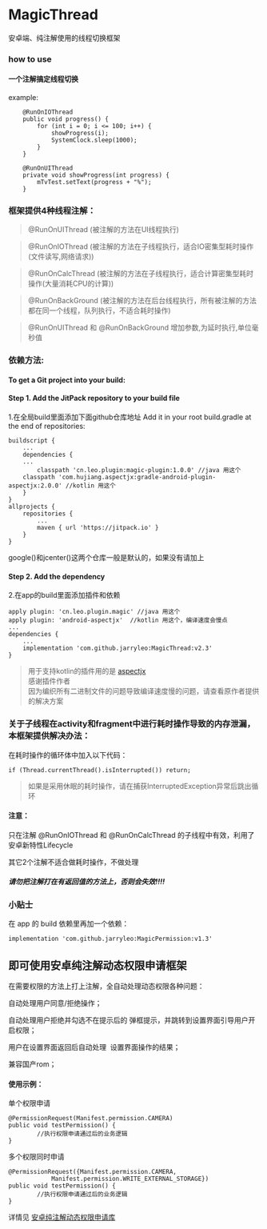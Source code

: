 # MagicThread
安卓端、纯注解使用的线程切换框架

### how to use
#### 一个注解搞定线程切换

example:
```
    @RunOnIOThread
    public void progress() {
        for (int i = 0; i <= 100; i++) {
            showProgress(i);
            SystemClock.sleep(1000);
        }
    }

    @RunOnUIThread
    private void showProgress(int progress) {
        mTvTest.setText(progress + "%");
    }
```
### 框架提供4种线程注解：

> @RunOnUIThread    (被注解的方法在UI线程执行)

> @RunOnIOThread    (被注解的方法在子线程执行，适合IO密集型耗时操作(文件读写,网络请求))

> @RunOnCalcThread  (被注解的方法在子线程执行，适合计算密集型耗时操作(大量消耗CPU的计算))

> @RunOnBackGround  (被注解的方法在后台线程执行，所有被注解的方法都在同一个线程，队列执行，不适合耗时操作)

> @RunOnUIThread 和 @RunOnBackGround 增加参数,为延时执行,单位毫秒值

### 依赖方法:
#### To get a Git project into your build:
#### Step 1. Add the JitPack repository to your build file
1.在全局build里面添加下面github仓库地址
Add it in your root build.gradle at the end of repositories:
```
buildscript {
    ...
    dependencies {
	...
        classpath 'cn.leo.plugin:magic-plugin:1.0.0' //java 用这个
	classpath 'com.hujiang.aspectjx:gradle-android-plugin-aspectjx:2.0.0' //kotlin 用这个
    }
}
allprojects {
	repositories {
		...
		maven { url 'https://jitpack.io' }
	}
}
```
google()和jcenter()这两个仓库一般是默认的，如果没有请加上

#### Step 2. Add the dependency
2.在app的build里面添加插件和依赖
```
apply plugin: 'cn.leo.plugin.magic' //java 用这个
apply plugin: 'android-aspectjx'  //kotlin 用这个，编译速度会慢点
...
dependencies {
	...
	implementation 'com.github.jarryleo:MagicThread:v2.3'
}
```


> 用于支持kotlin的插件用的是 [aspectjx](https://github.com/HujiangTechnology/gradle_plugin_android_aspectjx)   
> 感谢插件作者    
> 因为编织所有二进制文件的问题导致编译速度慢的问题，请查看原作者提供的解决方案    

### 关于子线程在activity和fragment中进行耗时操作导致的内存泄漏，本框架提供解决办法：

在耗时操作的循环体中加入以下代码：
```
if (Thread.currentThread().isInterrupted()) return;
```
> 如果是采用休眠的耗时操作，请在捕获InterruptedException异常后跳出循环

#### 注意：
只在注解 @RunOnIOThread 和 @RunOnCalcThread 的子线程中有效，利用了安卓新特性Lifecycle

其它2个注解不适合做耗时操作，不做处理

##### 请勿把注解打在有返回值的方法上，否则会失效!!!!

### 小贴士

在 app 的 build 依赖里再加一个依赖：

```
implementation 'com.github.jarryleo:MagicPermission:v1.3'
```
## 即可使用安卓纯注解动态权限申请框架

在需要权限的方法上打上注解，全自动处理动态权限各种问题：

自动处理用户同意/拒绝操作；

自动处理用户拒绝并勾选不在提示后的 弹框提示，并跳转到设置界面引导用户开启权限；

用户在设置界面返回后自动处理  设置界面操作的结果；

兼容国产rom；

#### 使用示例：

单个权限申请
```
@PermissionRequest(Manifest.permission.CAMERA)
public void testPermission() {
        //执行权限申请通过后的业务逻辑
}
```

多个权限同时申请
```
@PermissionRequest({Manifest.permission.CAMERA,
            Manifest.permission.WRITE_EXTERNAL_STORAGE})
public void testPermission() {
        //执行权限申请通过后的业务逻辑
}
```
详情见 [安卓纯注解动态权限申请库](https://github.com/jarryleo/MagicPermission)

